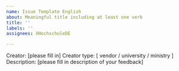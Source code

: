```yaml
---
name: Issue Template English
about: Meaningful title including at least one verb
title: ''
labels: ''
assignees: XHochschuleDE

---
```


Creator: [please fill in]
Creator type: [ vendor / university / ministry ]
Description: [please fill in description of your feedback]
